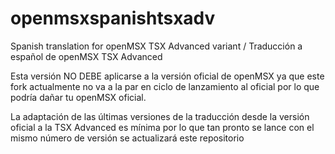 # openmsxspanishtsxadv
Spanish translation for openMSX TSX Advanced variant / Traducción a español de openMSX TSX Advanced

Esta versión NO DEBE aplicarse a la versión oficial de openMSX ya que este fork actualmente no va a la par en ciclo de lanzamiento al oficial por lo que podría dañar tu openMSX oficial.

La adaptación de las últimas versiones de la traducción desde la versión oficial a la TSX Advanced es mínima por lo que tan pronto se lance con el mismo número de versión se actualizará este repositorio
